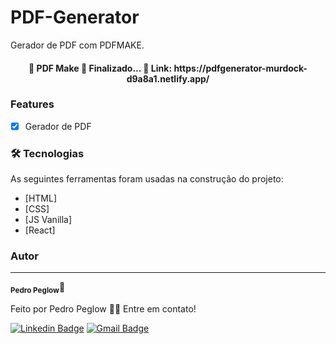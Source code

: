 # PDF-Generator

Gerador de PDF com PDFMAKE.

<h4 align="center"> 
	🏁  PDF Make 🚀 Finalizado...  🏁
	Link: https://pdfgenerator-murdock-d9a8a1.netlify.app/
</h4>

### Features

- [x] Gerador de PDF

### 🛠 Tecnologias

As seguintes ferramentas foram usadas na construção do projeto:

- [HTML]
- [CSS]
- [JS Vanilla]
- [React]

### Autor

---

<sub><b>Pedro Peglow</b></sub>🚀

Feito por Pedro Peglow 👋🏽 Entre em contato!

[![Linkedin Badge](https://img.shields.io/badge/-Pedro-blue?style=flat-square&logo=Linkedin&logoColor=white&link=https://www.linkedin.com/in/pedro-peglow/)](https://www.linkedin.com/in/pedro-peglow/)
[![Gmail Badge](https://img.shields.io/badge/-pedropeglowm@gmail.com-c14438?style=flat-square&logo=Gmail&logoColor=white&link=mailto:pedropeglowm@gmail.com)](mailto:pedropeglowm@gmail.com)
